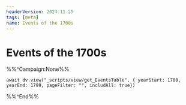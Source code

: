 ```yaml
---
headerVersion: 2023.11.25
tags: [meta]
name: Events of the 1700s
---
```

# Events of the 1700s

%%^Campaign:None%%

```dataviewjs
await dv.view("_scripts/view/get_EventsTable", { yearStart: 1700, yearEnd: 1799, pageFilter: "", includAll: true})
```

%%^End%%